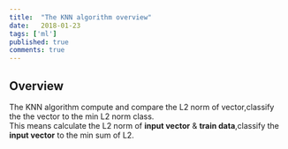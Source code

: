 ```yaml
---
title:  "The KNN algorithm overview"
date:   2018-01-23
tags: ['ml']
published: true
comments: true
---
```


## Overview

  The KNN algorithm compute and compare the L2 norm of vector,classify the the vector to the min L2 norm class.  
  This means calculate the L2 norm of **input vector** & **train data**,classify the **input vector** to the min sum of L2.
